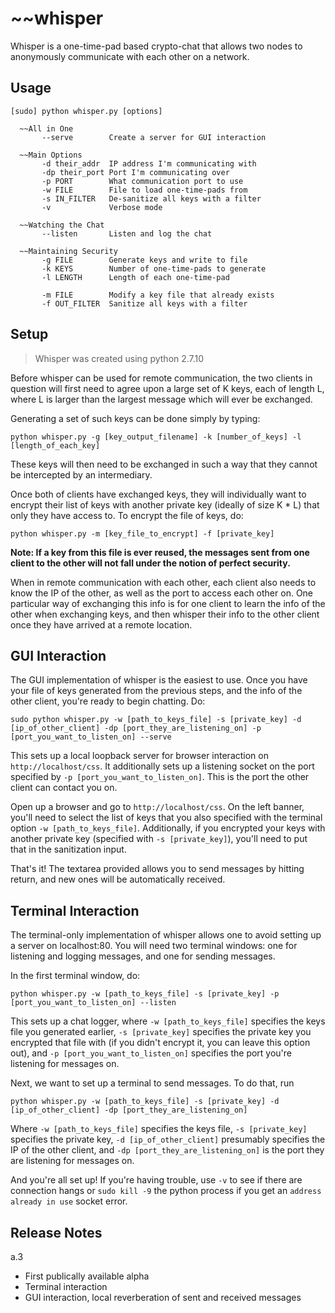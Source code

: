 # ~~whisper

Whisper is a one-time-pad based crypto-chat that allows two nodes to anonymously communicate with each other on a network.

<!--## Legal Disclaimer

**It is the end user's responsibility to obey all local, state, and federal laws. The developer assumes no liability for any misuse or damages caused by this software.**-->

## Usage

```
[sudo] python whisper.py [options]                        
                                                           
  ~~All in One                                             
       --serve        Create a server for GUI interaction  
                                                           
  ~~Main Options                                           
       -d their_addr  IP address I'm communicating with    
       -dp their_port Port I'm communicating over          
       -p PORT        What communication port to use       
       -w FILE        File to load one-time-pads from      
       -s IN_FILTER   De-sanitize all keys with a filter   
       -v             Verbose mode                         
                                                           
  ~~Watching the Chat                                      
       --listen       Listen and log the chat              
                                                           
  ~~Maintaining Security                                   
       -g FILE        Generate keys and write to file      
       -k KEYS        Number of one-time-pads to generate  
       -l LENGTH      Length of each one-time-pad          
                                                           
       -m FILE        Modify a key file that already exists
       -f OUT_FILTER  Sanitize all keys with a filter      
```

## Setup

> Whisper was created using python 2.7.10

Before whisper can be used for remote communication, the two clients in question will first need to agree upon a large set of K keys, each of length L, where L is larger than the largest message which will ever be exchanged.

Generating a set of such keys can be done simply by typing:

`python whisper.py -g [key_output_filename] -k [number_of_keys] -l [length_of_each_key]`

These keys will then need to be exchanged in such a way that they cannot be intercepted by an intermediary.

Once both of clients have exchanged keys, they will individually want to encrypt their list of keys with another private key (ideally of size K * L) that only they have access to. To encrypt the file of keys, do:

`python whisper.py -m [key_file_to_encrypt] -f [private_key]`

**Note: If a key from this file is ever reused, the messages sent from one client to the other will not fall under the notion of perfect security.**

When in remote communication with each other, each client also needs to know the IP of the other, as well as the port to access each other on. One particular way of exchanging this info is for one client to learn the info of the other when exchanging keys, and then whisper their info to the other client once they have arrived at a remote location.

## GUI Interaction

The GUI implementation of whisper is the easiest to use. Once you have your file of keys generated from the previous steps, and the info of the other client, you're ready to begin chatting. Do:

`sudo python whisper.py -w [path_to_keys_file] -s [private_key] -d [ip_of_other_client] -dp [port_they_are_listening_on] -p [port_you_want_to_listen_on] --serve`

This sets up a local loopback server for browser interaction on `http://localhost/css`. It additionally sets up a listening socket on the port specified by `-p [port_you_want_to_listen_on]`. This is the port the other client can contact you on.

Open up a browser and go to `http://localhost/css`. On the left banner, you'll need to select the list of keys that you also specified with the terminal option `-w [path_to_keys_file]`. Additionally, if you encrypted your keys with another private key (specified with `-s [private_key]`), you'll need to put that in the sanitization input.

That's it! The textarea provided allows you to send messages by hitting return, and new ones will be automatically received.

## Terminal Interaction

The terminal-only implementation of whisper allows one to avoid setting up a server on localhost:80. You will need two terminal windows: one for listening and logging messages, and one for sending messages.

In the first terminal window, do:

`python whisper.py -w [path_to_keys_file] -s [private_key] -p [port_you_want_to_listen_on] --listen`

This sets up a chat logger, where `-w [path_to_keys_file]` specifies the keys file you generated earlier, `-s [private_key]` specifies the private key you encrypted that file with (if you didn't encrypt it, you can leave this option out), and `-p [port_you_want_to_listen_on]` specifies the port you're listening for messages on.

Next, we want to set up a terminal to send messages. To do that, run

`python whisper.py -w [path_to_keys_file] -s [private_key] -d [ip_of_other_client] -dp [port_they_are_listening_on]`

Where `-w [path_to_keys_file]` specifies the keys file, `-s [private_key]` specifies the private key, `-d [ip_of_other_client]` presumably specifies the IP of the other client, and `-dp [port_they_are_listening_on]` is the port they are listening for messages on.

And you're all set up! If you're having trouble, use `-v` to see if there are connection hangs or `sudo kill -9` the python process if you get an `address already in use` socket error.

## Release Notes

a.3

* First publically available alpha
* Terminal interaction
* GUI interaction, local reverberation of sent and received messages
